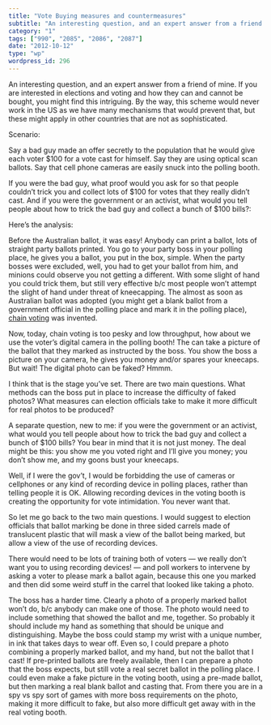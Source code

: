 ```yaml
---
title: "Vote Buying measures and countermeasures"
subtitle: "An interesting question, and an expert answer from a friend of mine. If you are interested in electi..."
category: "1"
tags: ["990", "2085", "2086", "2087"]
date: "2012-10-12"
type: "wp"
wordpress_id: 296
---
```

An interesting question, and an expert answer from a friend of mine. If you are interested in elections and voting and how they can and cannot be bought, you might find this intriguing. By the way, this scheme would never work in the US as we have many mechanisms that would prevent that, but these might apply in other countries that are not as sophisticated. 

Scenario:

> 
Say a bad guy made an offer secretly to the population that he would give each voter $100 for a vote cast for himself. Say they are using optical scan ballots. Say that cell phone cameras are easily snuck into the polling booth.

If you were the bad guy, what proof would you ask for so that people couldn’t trick you and collect lots of $100 for votes that they really didn’t cast. And if you were the government or an activist, what would you tell people about how to trick the bad guy and collect a bunch of $100 bills?:

Here’s the analysis:

> 
Before the Australian ballot, it was easy! Anybody can print a ballot, lots of straight party ballots printed. You go to your party boss in your polling place, he gives you a ballot, you put in the box, simple. When the party bosses were excluded, well, you had to get your ballot from him, and minions could observe you not getting a different. With some slight of hand you could trick them, but still very effective b/c most people won’t attempt the slight of hand under threat of kneecapping. The almost as soon as Australian ballot was adopted (you might get a blank ballot from a government official in the polling place and mark it in the polling place), [chain voting](http://en.wikipedia.org/wiki/Optical_scan_voting_system) was invented.

Now, today, chain voting is too pesky and low throughput, how about we use the voter’s digital camera in the polling booth! The can take a picture of the ballot that they marked as instructed by the boss. You show the boss a picture on your camera, he gives you money and/or spares your kneecaps. But wait! The digital photo can be faked? Hmmm.

I think that is the stage you’ve set. There are two main questions. What methods can the boss put in place to increase the difficulty of faked photos? What measures can election officials take to make it more difficult for real photos to be produced?

A separate question, new to me: if you were the government or an activist, what would you tell people about how to trick the bad guy and collect a bunch of $100 bills? You bear in mind that it is not just money. The deal might be this: you show me you voted right and I’ll give you money; you don’t show me, and my goons bust your kneecaps.

Well, if I were the gov’t, I would be forbidding the use of cameras or cellphones or any kind of recording device in polling places, rather than telling people it is OK. Allowing recording devices in the voting booth is creating the opportunity for vote intimidation. You never want that.

So let me go back to the two main questions. I would suggest to election officials that ballot marking be done in three sided carrels made of translucent plastic that will mask a view of the ballot being marked, but allow a view of the use of recording devices.

There would need to be lots of training both of voters — we really don’t want you to using recording devices! — and poll workers to intervene by asking a voter to please mark a ballot again, because this one you marked and then did some weird stuff in the carrel that looked like taking a photo.

The boss has a harder time. Clearly a photo of a properly marked ballot won’t do, b/c anybody can make one of those. The photo would need to include something that showed the ballot and me, together. So probably it should include my hand as something that should be unique and distinguishing. Maybe the boss could stamp my wrist with a unique number, in ink that takes days to wear off. Even so, I could prepare a photo combining a properly marked ballot, and my hand, but not the ballot that I cast! If pre-printed ballots are freely available, then I can prepare a photo that the boss expects, but still vote a real secret ballot in the polling place. I could even make a fake picture in the voting booth, using a pre-made ballot, but then marking a real blank ballot and casting that. From there you are in a spy vs spy sort of games with more boss requirements on the photo, making it more difficult to fake, but also more difficult get away with in the real voting booth.